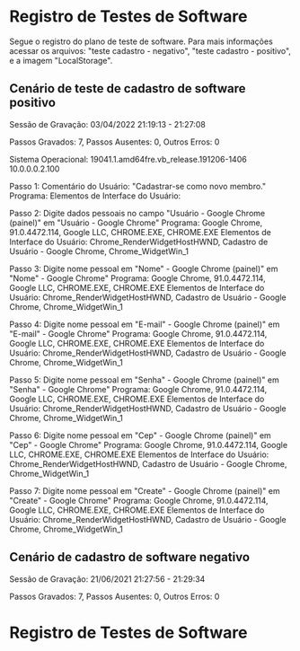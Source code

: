 # Registro de Testes de Software

Segue o registro do plano de teste de software. Para mais informações acessar os arquivos: "teste cadastro - negativo", "teste cadastro - positivo", e a imagem "LocalStorage".

## Cenário de teste de cadastro de software positivo 
Sessão de Gravação: ‎03/‎04/‎2022 21:19:13 - 21:27:08

Passos Gravados: 7, Passos Ausentes: 0, Outros Erros: 0

Sistema Operacional: 19041.1.amd64fre.vb_release.191206-1406 10.0.0.0.2.100

Passo 1: Comentário do Usuário: "Cadastrar-se como novo membro."
Programa: 
Elementos de Interface do Usuário: 

Passo 2: Digite dados pessoais no campo "Usuário - Google Chrome (painel)" em "Usuário - Google Chrome"
Programa: Google Chrome, 91.0.4472.114, Google LLC, CHROME.EXE, CHROME.EXE
Elementos de Interface do Usuário: Chrome_RenderWidgetHostHWND, Cadastro de Usuário - Google Chrome, Chrome_WidgetWin_1

Passo 3: Digite nome pessoal em "Nome" - Google Chrome (painel)" em "Nome" - Google Chrome"
Programa: Google Chrome, 91.0.4472.114, Google LLC, CHROME.EXE, CHROME.EXE
Elementos de Interface do Usuário: Chrome_RenderWidgetHostHWND, Cadastro de Usuário - Google Chrome, Chrome_WidgetWin_1

Passo 4: Digite nome pessoal em "E-mail" - Google Chrome (painel)" em "E-mail" - Google Chrome"
Programa: Google Chrome, 91.0.4472.114, Google LLC, CHROME.EXE, CHROME.EXE
Elementos de Interface do Usuário: Chrome_RenderWidgetHostHWND, Cadastro de Usuário - Google Chrome, Chrome_WidgetWin_1

Passo 5: Digite nome pessoal em "Senha" - Google Chrome (painel)" em "Senha" - Google Chrome"
Programa: Google Chrome, 91.0.4472.114, Google LLC, CHROME.EXE, CHROME.EXE
Elementos de Interface do Usuário: Chrome_RenderWidgetHostHWND, Cadastro de Usuário - Google Chrome, Chrome_WidgetWin_1

Passo 6: Digite nome pessoal em "Cep" - Google Chrome (painel)" em "Cep" - Google Chrome"
Programa: Google Chrome, 91.0.4472.114, Google LLC, CHROME.EXE, CHROME.EXE
Elementos de Interface do Usuário: Chrome_RenderWidgetHostHWND, Cadastro de Usuário - Google Chrome, Chrome_WidgetWin_1

Passo 7: Digite nome pessoal em "Create" - Google Chrome (painel)" em "Create" - Google Chrome"
Programa: Google Chrome, 91.0.4472.114, Google LLC, CHROME.EXE, CHROME.EXE
Elementos de Interface do Usuário: Chrome_RenderWidgetHostHWND, Cadastro de Usuário - Google Chrome, Chrome_WidgetWin_1


## Cenário de cadastro de software negativo

Sessão de Gravação: ‎21/‎06/‎2021 21:27:56 - 21:29:34

Passos Gravados: 7, Passos Ausentes: 0, Outros Erros: 0


# Registro de Testes de Software

